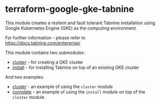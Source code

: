 # terraform-google-gke-tabnine

This module creates a reslient and fault tolerant Tabnine installation using Google
Kubernetes Engine (GKE) as the computing environment.

For further information - please refer to https://docs.tabnine.com/enterprise/

This module contains two submodules:
- [cluster](modules/cluster) - for creating a GKE cluster 
- [install](modules/install) - for installing Tabnine on top of an existing GKE cluster

And two examples:
- [cluster](examples/cluster) - an example of using the `cluster` module
- [complete](examples/complete) - an example of using the `install` module on top of the `cluster` module
